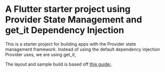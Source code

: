 # A Flutter starter project using Provider State Management and get_it Dependency Injection

This is a starter project for building apps with the Provider state management framework. Instead of using the default dependency injection Provider uses, we are using get_it,

The layout and sample build is based off [this guide:](https://www.filledstacks.com/post/flutter-architecture-my-provider-implementation-guide).
